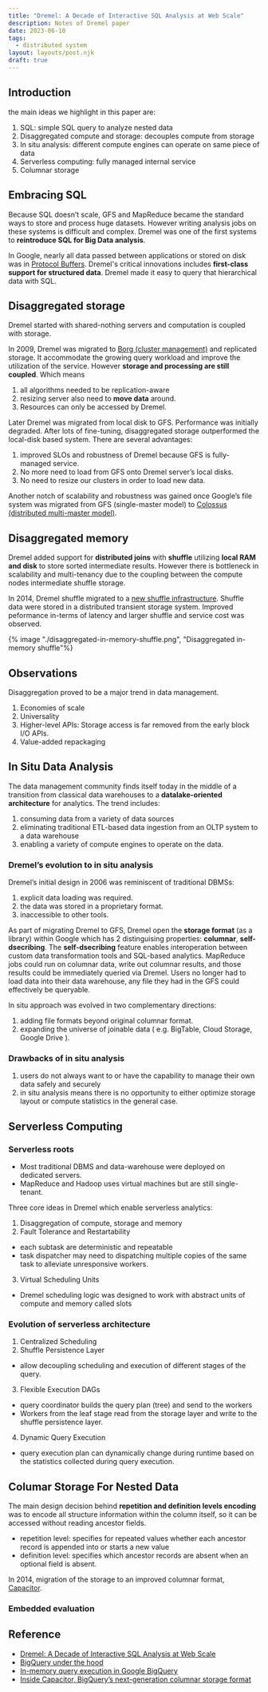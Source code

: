 ```yaml
---
title: "Dremel: A Decade of Interactive SQL Analysis at Web Scale"
description: Notes of Dremel paper
date: 2023-06-10
tags:
  - distributed system
layout: layouts/post.njk
draft: true
---
```

## Introduction
the main ideas we highlight in this paper are:
1. SQL: simple SQL query to analyze nested data
2. Disaggregated compute and storage: decouples compute from storage
3. In situ analysis: different compute engines can operate on same piece of data
4. Serverless computing: fully managed internal service
5. Columnar storage

## Embracing SQL
Because SQL doesn’t scale, GFS and MapReduce became the standard ways to store and process huge datasets. However writing analysis jobs on these systems is difficult and complex. Dremel was one of the first systems to **reintroduce SQL for Big
Data analysis**.

In Google, nearly all data passed between applications or stored on disk was in [Protocol Buffers](https://protobuf.dev/). Dremel's critical innovations includes **first-class support for structured data**. Dremel made it easy to query that hierarchical data with SQL.


## Disaggregated storage
Dremel started with shared-nothing servers and computation is coupled with storage. 

In 2009, Dremel was migrated to [Borg (cluster management)](https://cloud.google.com/blog/products/bigquery/bigquery-under-the-hood) and replicated storage. It accommodate the growing query workload and improve the utilization of the service. However **storage and processing are still coupled**. Which means
1. all algorithms needed to be replication-aware
2. resizing server also need to **move data** around.
3. Resources can only be accessed by Dremel.

Later Dremel was migrated from local disk to GFS. Performance was initially degraded. After lots of fine-tuning,  disaggregated storage outperformed the local-disk based system. There are several advantages:

1. improved SLOs and robustness of Dremel because GFS is fully-managed service.
2. No more need to load from GFS onto Dremel server’s local disks.
3. No need to resize our clusters in order to load new data.

Another notch of scalability and robustness was gained once Google’s file system was migrated from GFS (single-master model) to [Colossus (distributed multi-master model)](https://cloud.google.com/blog/products/bigquery/bigquery-under-the-hood).

## Disaggregated memory
Dremel added support for **distributed joins** with **shuffle** utilizing **local RAM and disk** to store sorted intermediate results. However there is bottleneck in scalability and multi-tenancy due to the  coupling between the compute nodes intermediate shuffle storage.

In 2014, Dremel shuffle migrated to a [new shuffle infrastructure](https://cloud.google.com/blog/products/bigquery/in-memory-query-execution-in-google-bigquery). Shuffle data were stored in a distributed transient storage system. Improved peformance in-terms of latency and larger shuffle and service cost was observed.


{% image "./disaggregated-in-memory-shuffle.png", "Disaggregated in-memory shuffle"%}

## Observations
Disaggregation proved to be a major trend in data management.

1. Economies of scale
2. Universality
3. Higher-level APIs:  Storage access is far removed from the early block I/O APIs.
4. Value-added repackaging

## In Situ Data Analysis
The data management community finds itself today in the middle of a transition from classical data warehouses to a **datalake-oriented architecture** for analytics. The trend includes: 

1. consuming data from a variety of data sources
2. eliminating traditional ETL-based data ingestion from an OLTP system to a data warehouse
3. enabling a variety of compute engines to operate on the data.

### Dremel’s evolution to in situ analysis
Dremel’s initial design in 2006 was reminiscent of traditional DBMSs: 
1. explicit data loading was required.
2. the data was stored in a proprietary format.
3. inaccessible to other tools.

As part of migrating Dremel to GFS, Dremel open the **storage format** (as a library) within Google which has 2 distinguising properties: **columnar**, **self-dsecribing**. The **self-dsecribing** feature enables interoperation between custom data transformation tools and SQL-based analytics.  MapReduce jobs could run on columnar data, write out columnar results, and those results could be immediately queried via Dremel. Users no longer had to load data into their data warehouse, any file they had in the GFS could effectively be queryable. 

In situ approach was evolved in two complementary directions: 
1. adding file formats beyond original columnar format.
2. expanding the universe of joinable data ( e.g. BigTable, Cloud Storage, Google Drive ).


### Drawbacks of in situ analysis
1. users do not always want to or have the capability to manage their own data safely and securely
2. in situ analysis means there is no opportunity to either optimize storage layout or compute statistics in the general case.

## Serverless Computing
### Serverless roots
- Most traditional DBMS and data-warehouse were deployed on dedicated servers.
- MapReduce and Hadoop uses virtual machines but are still single-tenant.

Three core ideas in Dremel which enable serverless analytics:
1. Disaggregation of compute, storage and memory
2. Fault Tolerance and Restartability
  - each subtask are deterministic and repeatable 
  - task dispatcher may need to dispatching multiple copies of the same task to alleviate unresponsive workers.
3. Virtual Scheduling Units
  - Dremel scheduling logic was designed to work with abstract units of compute and memory
called slots

### Evolution of serverless architecture
1. Centralized Scheduling
2. Shuffle Persistence Layer
  - allow decoupling scheduling and execution of different stages of the query.
3. Flexible Execution DAGs
  - query coordinator builds the query plan (tree) and send to the workers
  - Workers from the leaf stage read from the storage layer and write to the shuffle persistence layer.
4. Dynamic Query Execution
  - query execution plan can dynamically change during runtime based on the statistics collected during query execution.

## Columar Storage For Nested Data
The main design decision behind **repetition and definition levels encoding** was to encode all structure information within the column itself, so it can be accessed without reading ancestor fields. 
- repetition level: specifies for repeated values whether each ancestor record is appended into or starts a new value
- definition level: specifies which ancestor records are absent when an optional field is absent.

In 2014, migration of the storage to an improved columnar format, [Capacitor](https://cloud.google.com/blog/products/bigquery/inside-capacitor-bigquerys-next-generation-columnar-storage-format). 

### Embedded evaluation

## Reference 
- [Dremel: A Decade of Interactive SQL Analysis at Web Scale](https://15721.courses.cs.cmu.edu/spring2023/papers/19-bigquery/p3461-melnik.pdf)
- [BigQuery under the hood](https://cloud.google.com/blog/products/bigquery/bigquery-under-the-hood)
- [In-memory query execution in Google BigQuery](https://cloud.google.com/blog/products/bigquery/in-memory-query-execution-in-google-bigquery)
- [Inside Capacitor, BigQuery’s next-generation columnar storage format](https://cloud.google.com/blog/products/bigquery/inside-capacitor-bigquerys-next-generation-columnar-storage-format)